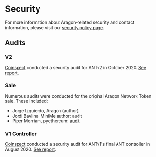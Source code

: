 # Security

For more information about Aragon-related security and contact information, please visit our [security policy page](https://wiki.aragon.org/association/security/).

## Audits

### V2

[Coinspect](https://coinspect.com/) conducted a security audit for ANTv2 in October 2020. [See report](security/audits/v2-2020-10.pdf).

### Sale

Numerous audits were conducted for the original Aragon Network Token sale. These included:

- Jorge Izquierdo, Aragon (author).
- Jordi Baylina, MiniMe author: [audit](https://medium.com/@jbaylina/aragon-token-and-token-sale-audit-21cade332f1d)
- Piper Merriam, pyethereum: [audit](https://gist.github.com/pipermerriam/7f36f9c9446d4fb8d0e6d842d7212177)

### V1 Controller

[Coinspect](https://coinspect.com/) conducted a security audit for ANTv1's final ANT controller in August 2020. [See report](security/audits/v1controller-2020-08.pdf).
